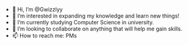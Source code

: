 - 👋 Hi, I’m @Gwizzlyy
- 👀 I’m interested in expanding my knowledge and learn new things!
- 🌱 I’m currently studying Computer Science in university.
- 💞️ I’m looking to collaborate on anything that will help me gain skills.
- 📫 How to reach me: PMs

<!---
Gwizzlyy/Gwizzlyy is a ✨ special ✨ repository because its `README.md` (this file) appears on your GitHub profile.
You can click the Preview link to take a look at your changes.
--->
